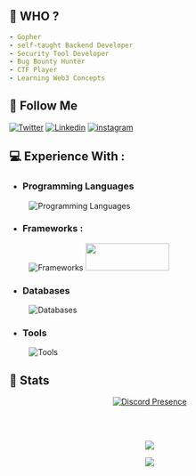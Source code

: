 ## 🥷 WHO ?
```yaml
- Gopher
- self-taught Backend Developer
- Security Tool Developer
- Bug Bounty Hunter
- CTF Player
- Learning Web3 Concepts
```


## 📨 Follow Me
[![Twitter](https://skillicons.dev/icons?i=twitter)](https://twitter.com/MostPow3rful)
[![Linkedin](https://skillicons.dev/icons?i=linkedin)](https://www.linkedin.com/in/MostPow3rful)
[![instagram](https://skillicons.dev/icons?i=instagram)](https://instagram.com/itskianshahi/)


## 💻 Experience With :
- ### Programming Languages
&nbsp;&nbsp;&nbsp;&nbsp;&nbsp;&nbsp;&nbsp;&nbsp; ![Programming Languages](https://skillicons.dev/icons?i=go,py,js,php,bash,solidity&theme=dark&perline=20)

- ### Frameworks :
&nbsp;&nbsp;&nbsp;&nbsp;&nbsp;&nbsp;&nbsp;&nbsp; ![Frameworks](https://skillicons.dev/icons?i=django,flask,fastapi&theme=dark&perline=20) <img src=https://gofiber.io/assets/images/logo.svg width=150 height=49/>

- ### Databases
&nbsp;&nbsp;&nbsp;&nbsp;&nbsp;&nbsp;&nbsp;&nbsp; ![Databases](https://skillicons.dev/icons?i=postgres,mysql,sqlite&theme=dark&perline=20)

- ### Tools
&nbsp;&nbsp;&nbsp;&nbsp;&nbsp;&nbsp;&nbsp;&nbsp; ![Tools](https://skillicons.dev/icons?i=linux,github,git,postman,regex,md,vscode&theme=dark&perline=20)


## 🌙 Stats
<div align="center">

[![Discord Presence](https://lanyard.cnrad.dev/api/762900281255526451)](https://discord.com/users/762900281255526451)

</div>

<div align="center">
    <img align="center" src="https://github-readme-stats.vercel.app/api/top-langs/?username=MostPow3rful&langs_count=10&layout=compact&theme=gruvbox_duo&hide_border=true&bg_color=323540&title_color=5294E2&icon_color=5294E2&text_color=ffffff&count_private=true"  alt=""/>
</div>

<br/>

<div align="center">
    <img align="center" src="https://github-readme-stats.vercel.app/api?username=MostPow3rful&theme=gruvbox_duo&show_icons=true&include_all_commits=true&count_private=true&theme=react&hide_border=true&bg_color=323540&title_color=5294E2&icon_color=5294E2&text_color=ffffff&count_private=true"  alt=""/>
</div>

<br/>

<div align="center">
    <img align="center" src="https://github-readme-streak-stats.herokuapp.com/?user=MostPow3rful&theme=gruvbox_duo&background=323540&hide_border=true&ring=5294E2&currStreakLabel=5294E2&sideNums=FFFFFF&currStreakNum=FFFFFF&sideLabels=5294E2&text_color=ffffff&count_private=true"  alt=""/>
</div>

<div align="center"> 
    <img align="center" src="https://activity-graph.herokuapp.com/graph?username=MostPow3rful&custom_title=MostPow3rful's%20Contribution%20Graph&bg_color=323540&color=5294E2&line=FFFFFF&point=5294E2&hide_border=F84C4C&count_private=true"  alt=""/>
</div>

<div align="center"> 

![](http://github-profile-summary-cards.vercel.app/api/cards/profile-details?username=MostPow3rful&theme=radical)

</div>

<div align="center"> 

![](https://github-profile-trophy.vercel.app/?username=MostPow3rful&theme=tokyonight&no-frame=false&no-bg=false&margin-w=4)

</div>
